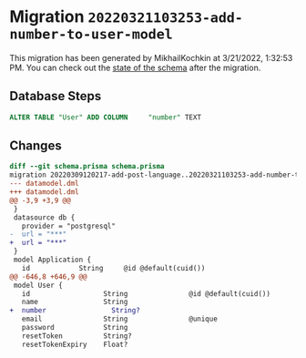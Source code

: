 # Migration `20220321103253-add-number-to-user-model`

This migration has been generated by MikhailKochkin at 3/21/2022, 1:32:53 PM.
You can check out the [state of the schema](./schema.prisma) after the migration.

## Database Steps

```sql
ALTER TABLE "User" ADD COLUMN     "number" TEXT
```

## Changes

```diff
diff --git schema.prisma schema.prisma
migration 20220309120217-add-post-language..20220321103253-add-number-to-user-model
--- datamodel.dml
+++ datamodel.dml
@@ -3,9 +3,9 @@
 }
 datasource db {
   provider = "postgresql"
-  url = "***"
+  url = "***"
 }
 model Application {
   id            String     @id @default(cuid())
@@ -646,8 +646,9 @@
 model User {
   id                  String               @id @default(cuid())
   name                String
+  number                String?
   email               String               @unique
   password            String
   resetToken          String?
   resetTokenExpiry    Float?
```


